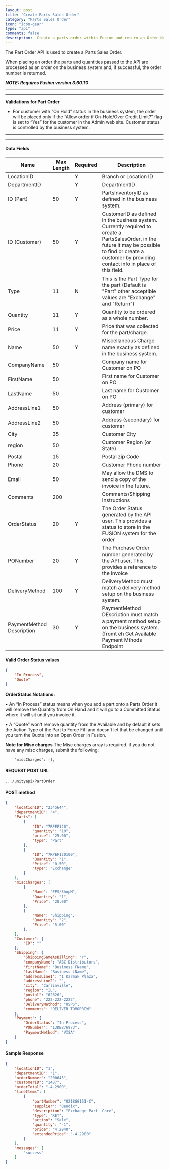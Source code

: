 ```yaml
---
layout: post
title: "Create Parts Sales Order"
category: "Parts Sales Order"  
icon: "icon-gear"
type: "api" 
comments: false
description:  Create a parts order within Fusion and return an Order Number
---
```



The Part Order API is used to create a Parts Sales Order.

When placing an order the parts and quantities passed to the API are processed as an order on the business system and, if successful, the order number is returned.


***NOTE: Requires Fusion version 3.60.10***
 
---
---

**Validations for Part Order**

- For customer with “On Hold” status in the business system, the order will be placed only if the “Allow order if On-Hold/Over Credit Limit?” flag is set to “Yes” for the customer in the Admin web site. Customer status is controlled by the business system.

---
---


#### Data Fields

| **Name**              | **Max Length** | **Required** | **Description**                                              |
| --------------------- | -------------- | ------------ | ------------------------------------------------------------ |
| LocationID     |     | Y | Branch or Location ID                                                                                                                                                                                         |
| DepartmentID   |     | Y | DepartmentID                                                                                                                                                                                                  |
| ID (Part)      | 50  | Y | PartsInventoryID as defined in the business system.                                                                                                                                                           |
| ID (Customer)  | 50  | Y | CustomerID as defined in the business system. Currently required to create a PartsSalesOrder, in the future it may be possible to find or create a customer by providing contact info in place of this field. |
| Type           | 11  | N | This is the Part Type for the part (Default is "Part" other acceptible values are "Exchange" and "Return")                                                                                                    |
| Quantity       | 11  | Y | Quantity to be ordered as a whole number.                                                                                                                                                                     |
| Price          | 11  | Y | Price that was collected for the part/charge.                                                                                                                                                                 |
| Name           | 50  | Y | Miscellaneous Charge name exactly as defined in the business system.                                                                                                                                          |
| CompanyName    | 50  |   | Company name for Customer on PO  |
| FirstName      | 50  |   | First name for Customer on PO  |
| LastName       | 50  |   | Last name for Customer on PO  |
| AddressLine1   | 50  |   | Address (primary) for customer  |
| AddressLine2   | 50  |   | Address (secondary) for customer  |
| City           | 35  |   | Customer City  |
| region         | 50  |   | Customer Region (or State)  |
| Postal         | 15  |   | Postal zip Code  |
| Phone          | 20  |   | Customer Phone number  |
| Email          | 50  |   | May allow the DMS to send a copy of the invoice in the future.                                                                                                                                                |
| Comments       | 200 |   | Comments/Shipping Instructions                                                                                                                                                                                |
| OrderStatus    | 20  | Y | The Order Status generated by the API user. This provides a status to store in the FUSION system for the order  |
| PONumber       | 20  | Y | The Purchase Order number generated by the API user. This provides a reference to the invoice                                                                                                                 |
| DeliveryMethod | 100 | Y | DeliveryMethod must match a delivery method setup on the business system.                                                                                                                                     |
| PaymentMethod Description  | 30  | Y | PaymentMethod DEscription must match a payment method setup on the business system. (fromt eh Get Available Payment Mthods Endpoint                                                                                                                                      |
 
#### Valid Order Status values
```json
{
	"In Process",
    "Quote"
}
 ```
 
**OrderStatus Notations:**

•	An “In Process” status means when you add a part onto a Parts Order it will remove the Quantity from On Hand and it will go to a Committed Status where it will sit until you invoice it.

•	A “Quote” won't remove quantity from the Available and by default it sets the Action Type of the Part to Force Fill and doesn't let that be changed until you turn the Quote into an Open Order in Fusion.



**Note for Misc charges**
The Misc charges array is required. if you do not have any misc charges, submit the following: 
```
	"miscCharges": [],
```


#### REQUEST POST URL
```
.../unityapi/PartOrder
```


#### POST method
```json
{
	"locationID": "2345644",
	"departmentID": "4",
	"Parts": [
		{
			"ID": "7RPEF120",
			"quantity": "10",
			"price": "25.00",
			"type": "Part"
		},
		{
			"ID": "7RPEF120100",
			"Quantity": "1",
			"Price": "0.50",
			"type": "Exchange"
		}
	],
	"miscCharges": [
		{
			"Name": "EPS/ShopM",
			"Quantity": "1",
			"Price": "20.00"
		},
		{
			"Name": "Shipping",
			"Quantity": "2",
			"Price": "5.00"
		},
	],
	"Customer": {
		"ID": ""
	},
	"Shipping": {
		"ShippingSameAsBilling": "Y",
		"companyName": "ABC Distributors",
		"firstName": "Business FName",
		"lastName": "Business LName",
		"addressLine1": "1 Karmak Plaza",
		"addressLine2": "",
		"city": "Carlinville",
		"region": "IL",
		"postal": "62626",
		"phone": "222-222-2222",
		"DeliveryMethod": "USPS",
		"comments": "DELIVER TOMORROW"
	},
	"Payment": {
		"OrderStatus": "In Process",
		"PONumber": "13DB876973",
		"PaymentMethod": "VISA"
	}
}
```

#### Sample Response
```json
{
    "locationID": "1",
    "departmentID": "1",
    "orderNumber": "200645",
    "customerID": "1487",
    "orderTotal": "-4.2900",
    "lineItems": [
        {
            "partNumber": "0218GG151-C",
            "supplier": "Bendix",
            "description": "Exchange Part -Core",
            "type": "RET",
            "action": "Sale",
            "quantity": "-1",
            "price": "4.2940",
            "extendedPrice": "-4.2900"
        }
    ],
    "messages": [
        "success"
    ]
}
```